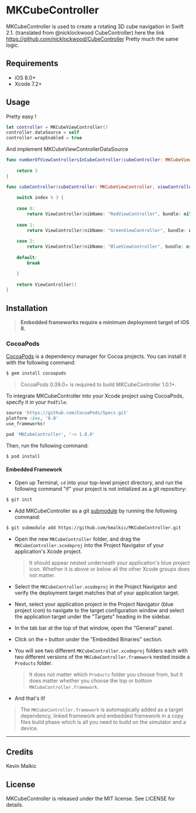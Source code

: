 # MKCubeController

MKCubeController is used to create a rotating 3D cube navigation in Swift 2.1. (translated from @nicklockwood CubeController)
here the link https://github.com/nicklockwood/CubeController
Pretty much the same logic.


## Requirements
- iOS 8.0+
- Xcode 7.2+

## Usage
Pretty easy !
```swift
let controller = MKCubeViewController()
controller.dataSource = self
controller.wrapEnabled = true
```

And implement MKCubeViewControllerDataSource
```swift
func numberOfViewControllersInCubeController(cubeController: MKCubeViewController) -> Int {
	
	return 3
}

func cubeController(cubeController: MKCubeViewController, viewControllerAtIndex index: Int) -> UIViewController {
	
	switch index % 3 {
	
	case 0:
		return ViewController(nibName: "RedViewController", bundle: nil)
		
	case 1:
		return ViewController(nibName: "GreenViewController", bundle: nil)
		
	case 2:
		return ViewController(nibName: "BlueViewController", bundle: nil)
		
	default:
		break

	}
	
	return ViewController()
}
```

## Installation

> **Embedded frameworks require a minimum deployment target of iOS 8.**

### CocoaPods

[CocoaPods](http://cocoapods.org) is a dependency manager for Cocoa projects. You can install it with the following command:

```bash
$ gem install cocoapods
```

> CocoaPods 0.39.0+ is required to build MKCubeController 1.0.1+.

To integrate MKCubeController into your Xcode project using CocoaPods, specify it in your `Podfile`:

```ruby
source 'https://github.com/CocoaPods/Specs.git'
platform :ios, '8.0'
use_frameworks!

pod 'MKCubeController', '~> 1.0.0'
```

Then, run the following command:

```bash
$ pod install
```

#### Embedded Framework

- Open up Terminal, `cd` into your top-level project directory, and run the following command "if" your project is not initialized as a git repository:

```bash
$ git init
```

- Add MKCubeController as a git [submodule](http://git-scm.com/docs/git-submodule) by running the following command:

```bash
$ git submodule add https://github.com/kmalkic/MKCubeController.git
```

- Open the new `MKCubeController` folder, and drag the `MKCubeController.xcodeproj` into the Project Navigator of your application's Xcode project.

    > It should appear nested underneath your application's blue project icon. Whether it is above or below all the other Xcode groups does not matter.

- Select the `MKCubeController.xcodeproj` in the Project Navigator and verify the deployment target matches that of your application target.
- Next, select your application project in the Project Navigator (blue project icon) to navigate to the target configuration window and select the application target under the "Targets" heading in the sidebar.
- In the tab bar at the top of that window, open the "General" panel.
- Click on the `+` button under the "Embedded Binaries" section.
- You will see two different `MKCubeController.xcodeproj` folders each with two different versions of the `MKCubeController.framework` nested inside a `Products` folder.

    > It does not matter which `Products` folder you choose from, but it does matter whether you choose the top or bottom `MKCubeController.framework`. 
    
- And that's it!

> The `MKCubeController.framework` is automagically added as a target dependency, linked framework and embedded framework in a copy files build phase which is all you need to build on the simulator and a device.

---

## Credits

Kevin Malkic

## License

MKCubeController is released under the MIT license. See LICENSE for details.